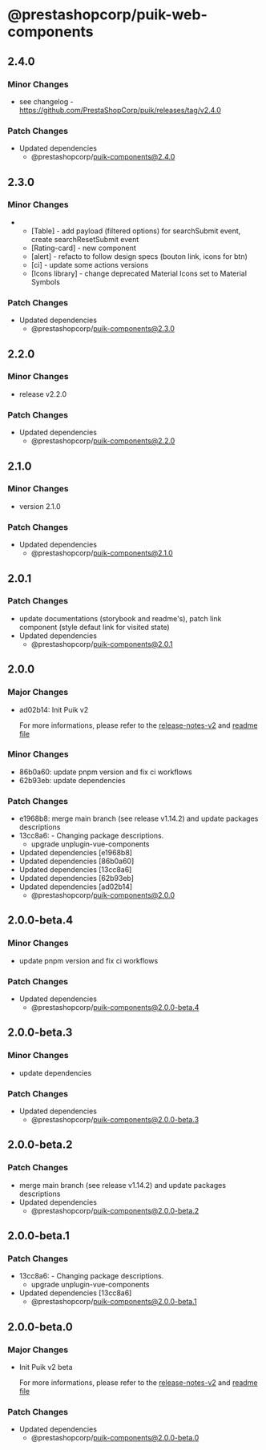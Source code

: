 # @prestashopcorp/puik-web-components

## 2.4.0

### Minor Changes

- see changelog - https://github.com/PrestaShopCorp/puik/releases/tag/v2.4.0

### Patch Changes

- Updated dependencies
  - @prestashopcorp/puik-components@2.4.0

## 2.3.0

### Minor Changes

- - [Table] - add payload (filtered options) for searchSubmit event, create searchResetSubmit event
  - [Rating-card] - new component
  - [alert] - refacto to follow design specs (bouton link, icons for btn)
  - [ci] - update some actions versions
  - [Icons library] - change deprecated Material Icons set to Material Symbols

### Patch Changes

- Updated dependencies
  - @prestashopcorp/puik-components@2.3.0

## 2.2.0

### Minor Changes

- release v2.2.0

### Patch Changes

- Updated dependencies
  - @prestashopcorp/puik-components@2.2.0

## 2.1.0

### Minor Changes

- version 2.1.0

### Patch Changes

- Updated dependencies
  - @prestashopcorp/puik-components@2.1.0

## 2.0.1

### Patch Changes

- update documentations (storybook and readme's), patch link component (style defaut link for visited state)
- Updated dependencies
  - @prestashopcorp/puik-components@2.0.1

## 2.0.0

### Major Changes

- ad02b14: Init Puik v2

  For more informations, please refer to the [release-notes-v2](../RELEASE-NOTES-V2.md) and [readme file](../RELEASE-NOTES-V2.md)

### Minor Changes

- 86b0a60: update pnpm version and fix ci workflows
- 62b93eb: update dependencies

### Patch Changes

- e1968b8: merge main branch (see release v1.14.2) and update packages descriptions
- 13cc8a6: - Changing package descriptions.
  - upgrade unplugin-vue-components
- Updated dependencies [e1968b8]
- Updated dependencies [86b0a60]
- Updated dependencies [13cc8a6]
- Updated dependencies [62b93eb]
- Updated dependencies [ad02b14]
  - @prestashopcorp/puik-components@2.0.0

## 2.0.0-beta.4

### Minor Changes

- update pnpm version and fix ci workflows

### Patch Changes

- Updated dependencies
  - @prestashopcorp/puik-components@2.0.0-beta.4

## 2.0.0-beta.3

### Minor Changes

- update dependencies

### Patch Changes

- Updated dependencies
  - @prestashopcorp/puik-components@2.0.0-beta.3

## 2.0.0-beta.2

### Patch Changes

- merge main branch (see release v1.14.2) and update packages descriptions
- Updated dependencies
  - @prestashopcorp/puik-components@2.0.0-beta.2

## 2.0.0-beta.1

### Patch Changes

- 13cc8a6: - Changing package descriptions.
  - upgrade unplugin-vue-components
- Updated dependencies [13cc8a6]
  - @prestashopcorp/puik-components@2.0.0-beta.1

## 2.0.0-beta.0

### Major Changes

- Init Puik v2 beta

  For more informations, please refer to the [release-notes-v2](../RELEASE-NOTES-V2.md) and [readme file](../RELEASE-NOTES-V2.md)

### Patch Changes

- Updated dependencies
  - @prestashopcorp/puik-components@2.0.0-beta.0
